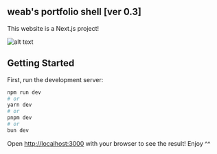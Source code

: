 ## weab's portfolio shell [ver 0.3]

This website is a Next.js project!

![alt text](https://weabonie.com/projects/portfolio/thumbnail.png)

## Getting Started

First, run the development server:

```bash
npm run dev
# or
yarn dev
# or
pnpm dev
# or
bun dev
```

Open [http://localhost:3000](http://localhost:3000) with your browser to see the result! Enjoy ^^
